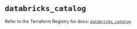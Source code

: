 # `databricks_catalog`

Refer to the Terraform Registry for docs: [`databricks_catalog`](https://registry.terraform.io/providers/databricks/databricks/1.34.0/docs/resources/catalog).
